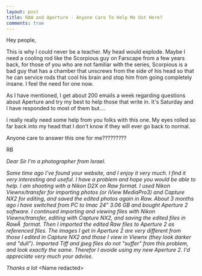 ```yaml
---
layout: post
title: RAW and Aperture - Anyone Care To Help Me Out Here?
comments: true
---
```

Hey people,

This is why I could never be a teacher. My head would explode. Maybe I need a cooling rod like the Scorpious guy on Farscape from a few years back, for those of you who are not familiar with the series, Scorpious is a bad guy that has a chamber that unscrews from the side of his head so that he can service rods that cool his brain and stop him from going completely insane. I feel the need for one now.

As I have mentioned, I get about 200 emails a week regarding questions about Aperture and try my best to help those that write in. It's Saturday and I have responded to most of them but....

I really really need some help from you folks with this one. My eyes rolled so far back into my head that I don't know if they will ever go back to normal.

Anyone care to answer this one for me?????????

RB

<em>Dear Sir
I'm a photographer from Israel.
</em>

<em>
</em>

<em>Some time ago I've found your website, and I enjoy it very much. I find it very interesting and useful.
I have a problem and hope you would be able to help.
I am shooting with a Nikon D2X on Raw format. I used Nikon Viewnx/transfer for importing photos (or iView MediaPro3) and Capture NX2 for editing,
and saved the edited photos again in Raw.
About 3 months ago i have switched from PC to Imac 24" 3.06 GB and bought Aperture 2 software.
I continued importing and viewing files with Nikon Viewnx/transfer, editing with Capture NX2, and saving the edited files in RawÂ  format.
Then I imported the edited Raw files to Aperture 2 as referenced files.
The images I get in Aperture 2 are very different from those I edited in Capture NX2 and those I view in Viewnx (they look darker and "dull").
Imported Tiff and jpeg files do not "suffer" from this problem, and look exactly the same.
Therefor I avoide using my new Aperture 2.
I'd appreciate very much your advise.</em>

<em>Thanks a lot
</em>&lt;Name redacted&gt;